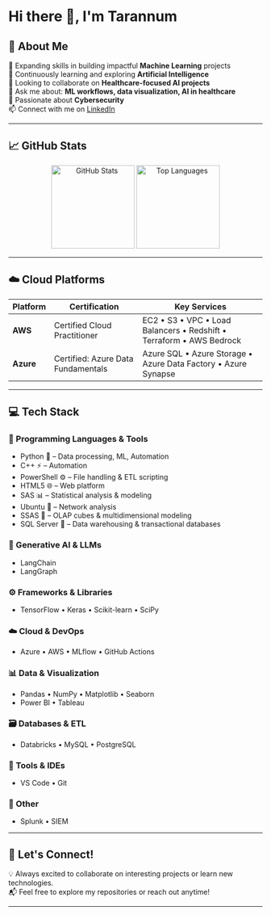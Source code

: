 # Hi there 👋, I'm Tarannum  

## 🚀 About Me  
🔭 Expanding skills in building impactful **Machine Learning** projects  
🌱 Continuously learning and exploring **Artificial Intelligence**  
👯 Looking to collaborate on **Healthcare-focused AI projects**  
💬 Ask me about: **ML workflows, data visualization, AI in healthcare**  
🔐 Passionate about **Cybersecurity**  
📫 Connect with me on [LinkedIn](https://www.linkedin.com/in/tarannum-h/)  

---

## 📈 GitHub Stats  
<p align="center">
  <img src="https://github-readme-stats.vercel.app/api?username=Thasan112&show_icons=true&theme=tokyonight" alt="GitHub Stats" height="165"/>
  <img src="https://github-readme-stats.vercel.app/api/top-langs/?username=Thasan112&layout=compact&theme=tokyonight" alt="Top Languages" height="165"/>
</p>

---

## ☁️ Cloud Platforms  
| Platform | Certification | Key Services |
|----------|---------------|--------------|
| **AWS**  | Certified Cloud Practitioner | EC2 • S3 • VPC • Load Balancers • Redshift • Terraform • AWS Bedrock |
| **Azure**| Certified: Azure Data Fundamentals | Azure SQL • Azure Storage • Azure Data Factory • Azure Synapse |

---

## 💻 Tech Stack  

### 🧠 Programming Languages & Tools  
- Python 🐍 – Data processing, ML, Automation  
- C++ ⚡ – Automation  
- PowerShell ⚙️ – File handling & ETL scripting  
- HTML5 🌐 – Web platform  
- SAS 📊 – Statistical analysis & modeling  
- Ubuntu 🐧 – Network analysis  
- SSAS 🔢 – OLAP cubes & multidimensional modeling  
- SQL Server 💾 – Data warehousing & transactional databases  

### 🤖 Generative AI & LLMs  
- LangChain  
- LangGraph  

### ⚙️ Frameworks & Libraries  
- TensorFlow • Keras • Scikit-learn • SciPy  

### ☁️ Cloud & DevOps  
- Azure • AWS • MLflow • GitHub Actions  

### 📊 Data & Visualization  
- Pandas • NumPy • Matplotlib • Seaborn  
- Power BI • Tableau  

### 🗃️ Databases & ETL  
- Databricks • MySQL • PostgreSQL  

### 🧰 Tools & IDEs  
- VS Code • Git  

### 🧪 Other  
- Splunk • SIEM  

---

## 🤝 Let's Connect!  
💡 Always excited to collaborate on interesting projects or learn new technologies.  
📬 Feel free to explore my repositories or reach out anytime!  

---


